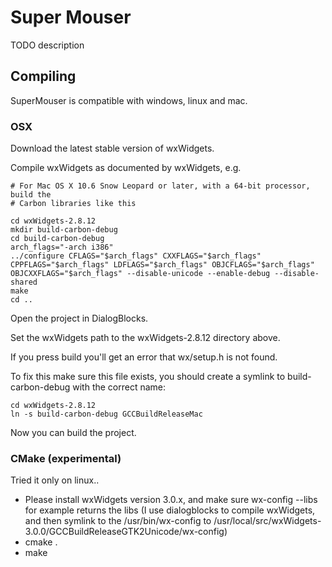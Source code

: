 Super Mouser
=============

TODO description



Compiling
------------

SuperMouser is compatible with windows, linux and mac. 



### OSX

Download the latest stable version of wxWidgets.

Compile wxWidgets as documented by wxWidgets, e.g.

    # For Mac OS X 10.6 Snow Leopard or later, with a 64-bit processor, build the
    # Carbon libraries like this

    cd wxWidgets-2.8.12
    mkdir build-carbon-debug
    cd build-carbon-debug
    arch_flags="-arch i386"
    ../configure CFLAGS="$arch_flags" CXXFLAGS="$arch_flags" CPPFLAGS="$arch_flags" LDFLAGS="$arch_flags" OBJCFLAGS="$arch_flags" OBJCXXFLAGS="$arch_flags" --disable-unicode --enable-debug --disable-shared
    make
    cd ..


Open the project in DialogBlocks.

Set the wxWidgets path to the wxWidgets-2.8.12 directory above.

If you press build you'll get an error that wx/setup.h is not found.

To fix this make sure this file exists, you should create a symlink to build-carbon-debug with the correct name:

    cd wxWidgets-2.8.12
    ln -s build-carbon-debug GCCBuildReleaseMac

Now you can build the project.


### CMake (experimental)

Tried it only on linux..

* Please install wxWidgets version 3.0.x, and make sure wx-config --libs for example returns the libs
  (I use dialogblocks to compile wxWidgets, and then symlink to the /usr/bin/wx-config to
   /usr/local/src/wxWidgets-3.0.0/GCCBuildReleaseGTK2Unicode/wx-config)
* cmake .
* make
